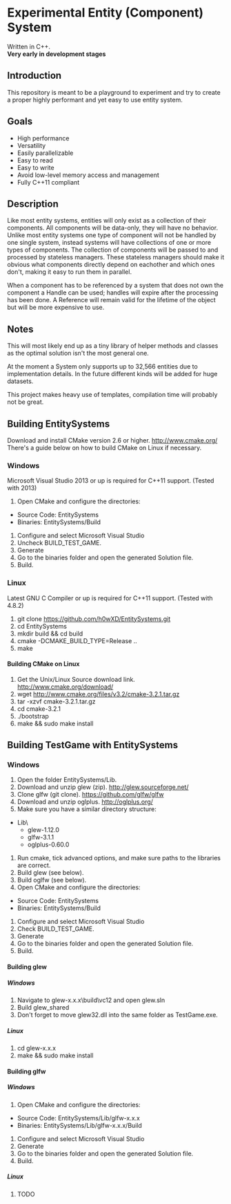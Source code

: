 # Experimental Entity (Component) System
Written in C++.  
**Very early in development stages**

## Introduction
This repository is meant to be a playground to experiment and try to create a proper highly performant and yet easy to use entity system.

## Goals
* High performance
* Versatility
* Easily parallelizable
* Easy to read
* Easy to write
* Avoid low-level memory access and management
* Fully C++11 compliant

## Description
Like most entity systems, entities will only exist as a collection of their components. All components will be data-only, they will have no behavior. Unlike most entity systems one type of component will not be handled by one single system, instead systems will have collections of one or more types of components. The collection of components will be passed to and processed by stateless managers. These stateless managers should make it obvious what components directly depend on eachother and which ones don't, making it easy to run them in parallel.

When a component has to be referenced by a system that does not own the component a Handle can be used; handles will expire after the processing has been done. A Reference will remain valid for the lifetime of the object but will be more expensive to use.

## Notes
This will most likely end up as a tiny library of helper methods and classes as the optimal solution isn't the most general one.

At the moment a System only supports up to 32,566 entities due to implementation details. In the future different kinds will be added for huge datasets.

This project makes heavy use of templates, compilation time will probably not be great.

## Building EntitySystems
Download and install CMake version 2.6 or higher. http://www.cmake.org/
There's a guide below on how to build CMake on Linux if necessary.

### Windows
Microsoft Visual Studio 2013 or up is required for C++11 support. (Tested with 2013)

1. Open CMake and configure the directories:
  * Source Code: EntitySystems
  * Binaries: EntitySystems/Build
1. Configure and select Microsoft Visual Studio
1. Uncheck BUILD_TEST_GAME.
1. Generate
1. Go to the binaries folder and open the generated Solution file.
1. Build.

### Linux
Latest GNU C Compiler or up is required for C++11 support. (Tested with 4.8.2)

1. git clone https://github.com/h0wXD/EntitySystems.git
1. cd EntitySystems
1. mkdir build && cd build
1. cmake -DCMAKE_BUILD_TYPE=Release ..
1. make

#### Building CMake on Linux
1. Get the Unix/Linux Source download link. http://www.cmake.org/download/
1. wget http://www.cmake.org/files/v3.2/cmake-3.2.1.tar.gz
1. tar -xzvf cmake-3.2.1.tar.gz
1. cd cmake-3.2.1
1. ./bootstrap
1. make && sudo make install

## Building TestGame with EntitySystems
### Windows
1. Open the folder EntitySystems/Lib.
1. Download and unzip glew (zip). http://glew.sourceforge.net/
1. Clone glfw (git clone). https://github.com/glfw/glfw
1. Download and unzip oglplus. http://oglplus.org/
1. Make sure you have a similar directory structure:
  * Lib\  
      * glew-1.12.0  
      * glfw-3.1.1  
      * oglplus-0.60.0
1. Run cmake, tick advanced options, and make sure paths to the libraries are correct.
1. Build glew (see below).
1. Build oglfw (see below).
1. Open CMake and configure the directories:
  * Source Code: EntitySystems
  * Binaries: EntitySystems/Build
1. Configure and select Microsoft Visual Studio
1. Check BUILD_TEST_GAME.
1. Generate
1. Go to the binaries folder and open the generated Solution file.
1. Build.

#### Building glew
##### Windows
1. Navigate to glew-x.x.x\build\vc12 and open glew.sln
1. Build glew_shared
1. Don't forget to move glew32.dll into the same folder as TestGame.exe.

##### Linux
1. cd glew-x.x.x
1. make && sudo make install

#### Building glfw
##### Windows
1. Open CMake and configure the directories:
  * Source Code: EntitySystems/Lib/glfw-x.x.x
  * Binaries: EntitySystems/Lib/glfw-x.x.x/Build
1. Configure and select Microsoft Visual Studio
1. Generate
1. Go to the binaries folder and open the generated Solution file.
1. Build.

##### Linux
1. TODO
